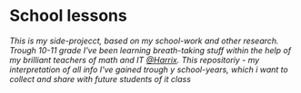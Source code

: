 # School lessons
*This is my side-projecct, based on my school-work and other research. 
Trough 10-11 grade I've been learning breath-taking stuff within the help of my brilliant teachers of math and IT [@Harrix](https://github.com/Harrix). 
This repositoriy - my interpretation of all info I've gained trough y school-years, which i want to collect and share with future students of it class*
